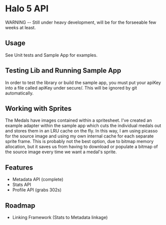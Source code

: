 # Halo 5 API

WARNING -- Still under heavy development, will be for the forseeable few weeks at least.

## Usage

See Unit tests and Sample App for examples.

## Testing Lib and Running Sample App

In order to test the library or build the sample app, you must put your 
apiKey into a file called apiKey under secure/.  This will be ignored by 
git automatically.

## Working with Sprites

The Medals have images contained within a spritesheet.  I've created an example
adapter within the sample app which cuts the individual medals out and stores them
in an LRU cache on the fly.  In this way, I am using picasso for the source image
and using my own internal cache for each separate sprite frame.  This is probably not
the best option, due to bitmap memory allocation, but it saves us from having to 
download or populate a bitmap of the source image every time we want a medal's sprite.

## Features

* Metadata API (complete)
* Stats API
* Profile API (grabs 302s)

## Roadmap

* Linking Framework (Stats to Metadata linkage)